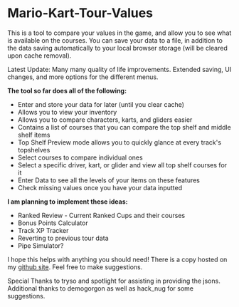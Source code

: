 # Mario-Kart-Tour-Values
This is a tool to compare your values in the game, and allow you to see what is available on the courses. You can save your data to a file, in addition to the data saving automatically to your local browser storage (will be cleared upon cache removal). 

Latest Update: Many many quality of life improvements. Extended saving, UI changes, and more options for the different menus.

**The tool so far does all of the following:**
- Enter and store your data for later (until you clear cache)
- Allows you to view your inventory
- Allows you to compare characters, karts, and gliders easier
- Contains a list of courses that you can compare the top shelf and middle shelf items
- Top Shelf Preview mode allows you to quickly glance at every track's topshelves
- Select courses to compare individual ones
- Select a specific driver, kart, or glider and view all top shelf courses for it
- Enter Data to see all the levels of your items on these features
- Check missing values once you have your data inputted

**I am planning to implement these ideas:**
- Ranked Review - Current Ranked Cups and their courses
- Bonus Points Calculator
- Track XP Tracker
- Reverting to previous tour data
- Pipe Simulator?

I hope this helps with anything you should need! There is a copy hosted on my [github site](https://halfhydra.github.io/MarioKartTourValues/main.html).
Feel free to make suggestions.

Special Thanks to tryso and spotlight for assisting in providing the jsons. Additional thanks to demogorgon as well as hack_nug for some suggestions.
